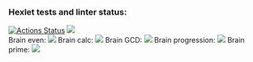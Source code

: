 ### Hexlet tests and linter status:
[![Actions Status](https://github.com/vadim-gusak/python-project-lvl1/workflows/hexlet-check/badge.svg)](https://github.com/vadim-gusak/python-project-lvl1/actions)
<a href="https://codeclimate.com/github/vadim-gusak/python-project-lvl1/maintainability"><img src="https://api.codeclimate.com/v1/badges/7945af54480e986ea869/maintainability" /></a>
<br>
Brain even:
<a href="https://asciinema.org/a/515591?t=20" target="_blank"><img src="https://asciinema.org/a/515591.svg" /></a>
Brain calc:
<a href="https://asciinema.org/a/515795" target="_blank"><img src="https://asciinema.org/a/515795.svg" /></a>
Brain GCD:
<a href="https://asciinema.org/a/515803" target="_blank"><img src="https://asciinema.org/a/515803.svg" /></a>
Brain progression:
<a href="https://asciinema.org/a/515831" target="_blank"><img src="https://asciinema.org/a/515831.svg" /></a>
Brain prime:
<a href="https://asciinema.org/a/515840" target="_blank"><img src="https://asciinema.org/a/515840.svg" /></a>